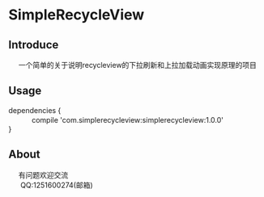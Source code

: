 
# SimpleRecycleView
Introduce
---------
      一个简单的关于说明recycleview的下拉刷新和上拉加载动画实现原理的项目
      
Usage
----
dependencies {<br>
　　　  compile 'com.simplerecycleview:simplerecycleview:1.0.0'<br>
}<br>

About
-----
      有问题欢迎交流<br>
       QQ:1251600274(邮箱)
       
